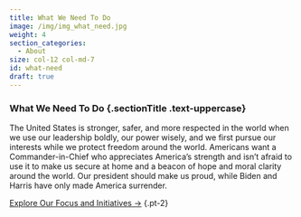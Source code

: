 ```yaml
---
title: What We Need To Do
image: /img/img_what_need.jpg
weight: 4
section_categories:
  - About
size: col-12 col-md-7
id: what-need
draft: true
---
```

### What We Need To Do {.sectionTitle .text-uppercase}

The United States is stronger, safer, and more respected in the world when we use our leadership boldly, our power wisely, and we first pursue our interests while we protect freedom around the world. Americans want a Commander-in-Chief who appreciates America’s strength and isn’t afraid to use it to make us secure at home and a beacon of hope and moral clarity around the world. Our president should make us proud, while Biden and Harris have only made America surrender.

<a href="/focus/" class="button btn-outline">Explore Our Focus and Initiatives →</a>
{.pt-2}